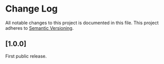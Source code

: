 # Change Log

All notable changes to this project is documented in this file.
This project adheres to [Semantic Versioning](http://semver.org/).


## [1.0.0]

First public release.
